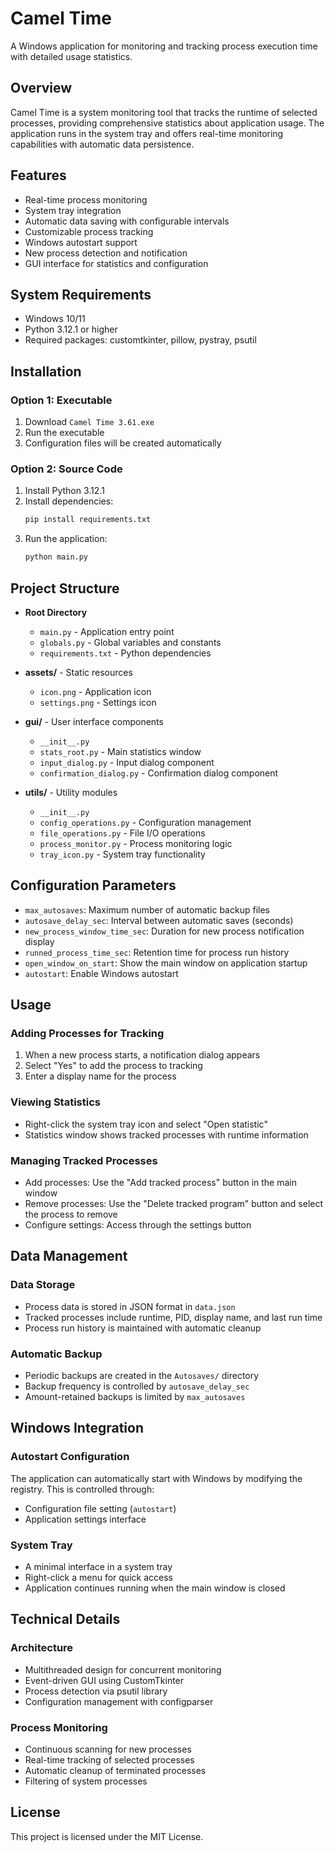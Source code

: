 # Camel Time

A Windows application for monitoring and tracking process execution time with detailed usage statistics.

## Overview

Camel Time is a system monitoring tool that tracks the runtime of selected processes, providing comprehensive statistics about application usage. The application runs in the system tray and offers real-time monitoring capabilities with automatic data persistence.

## Features

- Real-time process monitoring
- System tray integration
- Automatic data saving with configurable intervals
- Customizable process tracking
- Windows autostart support
- New process detection and notification
- GUI interface for statistics and configuration

## System Requirements

- Windows 10/11
- Python 3.12.1 or higher
- Required packages: customtkinter, pillow, pystray, psutil

## Installation

### Option 1: Executable
1. Download `Camel Time 3.61.exe`
2. Run the executable
3. Configuration files will be created automatically

### Option 2: Source Code
1. Install Python 3.12.1
2. Install dependencies:
   ```bash
   pip install requirements.txt
   ```
3. Run the application:
   ```bash
   python main.py
   ```

## Project Structure

- **Root Directory**
  - `main.py` - Application entry point
  - `globals.py` - Global variables and constants
  - `requirements.txt` - Python dependencies

- **assets/** - Static resources
  - `icon.png` - Application icon
  - `settings.png` - Settings icon

- **gui/** - User interface components
  - `__init__.py`
  - `stats_root.py` - Main statistics window
  - `input_dialog.py` - Input dialog component
  - `confirmation_dialog.py` - Confirmation dialog component

- **utils/** - Utility modules
  - `__init__.py`
  - `config_operations.py` - Configuration management
  - `file_operations.py` - File I/O operations
  - `process_monitor.py` - Process monitoring logic
  - `tray_icon.py` - System tray functionality



## Configuration Parameters

- `max_autosaves`: Maximum number of automatic backup files
- `autosave_delay_sec`: Interval between automatic saves (seconds)
- `new_process_window_time_sec`: Duration for new process notification display
- `runned_process_time_sec`: Retention time for process run history
- `open_window_on_start`: Show the main window on application startup
- `autostart`: Enable Windows autostart

## Usage

### Adding Processes for Tracking
1. When a new process starts, a notification dialog appears
2. Select "Yes" to add the process to tracking
3. Enter a display name for the process

### Viewing Statistics
- Right-click the system tray icon and select "Open statistic"
- Statistics window shows tracked processes with runtime information

### Managing Tracked Processes
- Add processes: Use the "Add tracked process" button in the main window
- Remove processes: Use the "Delete tracked program" button and select the process to remove
- Configure settings: Access through the settings button

## Data Management

### Data Storage
- Process data is stored in JSON format in `data.json`
- Tracked processes include runtime, PID, display name, and last run time
- Process run history is maintained with automatic cleanup

### Automatic Backup
- Periodic backups are created in the `Autosaves/` directory
- Backup frequency is controlled by `autosave_delay_sec`
- Amount-retained backups is limited by `max_autosaves`

## Windows Integration

### Autostart Configuration
The application can automatically start with Windows by modifying the registry. This is controlled through:
- Configuration file setting (`autostart`)
- Application settings interface

### System Tray
- A minimal interface in a system tray
- Right-click a menu for quick access
- Application continues running when the main window is closed


## Technical Details

### Architecture
- Multithreaded design for concurrent monitoring
- Event-driven GUI using CustomTkinter
- Process detection via psutil library
- Configuration management with configparser

### Process Monitoring
- Continuous scanning for new processes
- Real-time tracking of selected processes
- Automatic cleanup of terminated processes
- Filtering of system processes

## License

This project is licensed under the MIT License.
